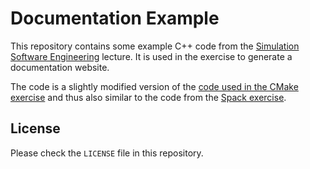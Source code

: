 # Documentation Example

This repository contains some example C++ code from the [Simulation Software Engineering](simulation-software-engineering.github.io/homepage/) lecture. It is used in the exercise to generate a documentation website.

The code is a slightly modified version of the [code used in the CMake exercise](https://github.com/Simulation-Software-Engineering/cmake-exercise) and thus also similar to the code from the [Spack exercise](https://github.com/Simulation-Software-Engineering/Lecture-Material/blob/main/building-and-packaging/material/packaging_spack_exercise.md).

## License

Please check the `LICENSE` file in this repository.

